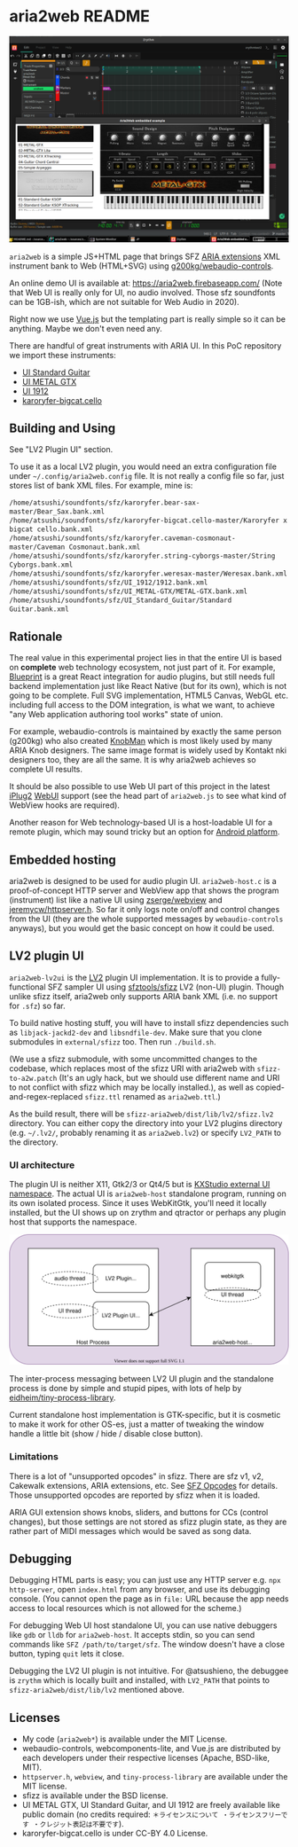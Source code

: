 # aria2web README

![aria2web LV2 UI in action](aria2web-lv2ui-in-action.png)

`aria2web` is a simple JS+HTML page that brings SFZ [ARIA extensions](https://sfzformat.com/extensions/aria/xml_instrument_bank) XML instrument bank to Web (HTML+SVG) using [g200kg/webaudio-controls](https://github.com/g200kg/webaudio-controls/).

An online demo UI is available at: https://aria2web.firebaseapp.com/ (Note that Web UI is really only for UI, no audio involved. Those sfz soundfonts can be 1GB-ish, which are not suitable for Web Audio in 2020).

Right now we use [Vue.js](https://vuejs.org/) but the templating part is really simple so it can be anything. Maybe we don't even need any.

There are handful of great instruments with ARIA UI. In this PoC repository we import these instruments:

- [UI Standard Guitar](https://unreal-instruments.wixsite.com/unreal-instruments/standard-guitar)
- [UI METAL GTX](https://unreal-instruments.wixsite.com/unreal-instruments/metal-gtx)
- [UI 1912](https://unreal-instruments.wixsite.com/unreal-instruments/1912)
- [karoryfer-bigcat.cello](https://github.com/sfzinstruments/karoryfer-bigcat.cello)

## Building and Using

See "LV2 Plugin UI" section.

To use it as a local LV2 plugin, you would need an extra configuration file under `~/.config/aria2web.config` file. It is not really a config file so far, just stores list of bank XML files. For example, mine is:

```
/home/atsushi/soundfonts/sfz/karoryfer.bear-sax-master/Bear_Sax.bank.xml
/home/atsushi/soundfonts/sfz/karoryfer-bigcat.cello-master/Karoryfer x bigcat cello.bank.xml
/home/atsushi/soundfonts/sfz/karoryfer.caveman-cosmonaut-master/Caveman Cosmonaut.bank.xml
/home/atsushi/soundfonts/sfz/karoryfer.string-cyborgs-master/String Cyborgs.bank.xml
/home/atsushi/soundfonts/sfz/karoryfer.weresax-master/Weresax.bank.xml
/home/atsushi/soundfonts/sfz/UI_1912/1912.bank.xml
/home/atsushi/soundfonts/sfz/UI_METAL-GTX/METAL-GTX.bank.xml
/home/atsushi/soundfonts/sfz/UI_Standard_Guitar/Standard Guitar.bank.xml
```

## Rationale

The real value in this experimental project lies in that the entire UI is based on **complete** web technology ecosystem, not just part of it. For example, [Blueprint](https://github.com/nick-thompson/blueprint) is a great React integration for audio plugins, but still needs full backend implementation just like React Native (but for its own), which is not going to be complete. Full SVG implementation, HTML5 Canvas, WebGL etc. including full access to the DOM integration, is what we want, to achieve "any Web application authoring tool works" state of union.

For example, webaudio-controls is maintained by exactly the same person (g200kg) who also created [KnobMan](https://www.kvraudio.com/product/knobman-by-g200kg) which is most likely used by many ARIA Knob designers. The same image format is widely used by Kontakt nki designers too, they are all the same. It is why aria2web achieves so complete UI results.

It should be also possible to use Web UI part of this project in the latest [iPlug2](https://github.com/iPlug2/iPlug2) [WebUI](https://github.com/iPlug2/iPlug2/tree/master/Examples/IPlugWebUI) support (see the head part of `aria2web.js` to see what kind of WebView hooks are required).

Another reason for Web technology-based UI is a host-loadable UI for a remote plugin, which may sound tricky but an option for [Android platform](https://github.com/atsushieno/android-audio-plugin-framework/issues/34).

## Embedded hosting

aria2web is designed to be used for audio plugin UI. `aria2web-host.c` is a proof-of-concept HTTP server and WebView app that shows the program (instrument) list like a native UI using [zserge/webview](https://github.com/zserge/webview) and [jeremycw/httpserver.h](https://github.com/jeremycw/httpserver.h). So far it only logs note on/off and control changes from the UI (they are the whole supported messages by `webaudio-controls` anyways), but you would get the basic concept on how it could be used.

## LV2 plugin UI

`aria2web-lv2ui` is the [LV2](https://lv2plug.in/) plugin UI implementation. It is to provide a fully-functional SFZ sampler UI using [sfztools/sfizz](https://github.com/sfztools/sfizz/) LV2 (non-UI) plugin. Though unlike sfizz itself, aria2web only supports ARIA bank XML (i.e. no support for `.sfz`) so far.

To build native hosting stuff, you will have to install sfizz dependencies such as `libjack-jackd2-dev` and `libsndfile-dev`. Make sure that you clone submodules in `external/sfizz` too. Then run `./build.sh`.

(We use a sfizz submodule, with some uncommitted changes to the codebase, which replaces most of the sfizz URI with aria2web with `sfizz-to-a2w.patch` (It's an ugly hack, but we should use different name and URI to not conflict with sfizz which may be locally installed.), as well as copied-and-regex-replaced `sfizz.ttl` renamed as `aria2web.ttl`.)

As the build result, there will be `sfizz-aria2web/dist/lib/lv2/sfizz.lv2` directory. You can either copy the directory into your LV2 plugins directory (e.g. `~/.lv2/`, probably renaming it as `aria2web.lv2`) or specify `LV2_PATH` to the directory.

### UI architecture

The plugin UI is neither X11, Gtk2/3 or Qt4/5 but is [KXStudio external UI namespace](https://kx.studio/ns/lv2ext/external-ui). The actual UI is `aria2web-host` standalone program, running on its own isolated process. Since it uses WebKitGtk, you'll need it locally installed, but the UI shows up on zrythm and qtractor or perhaps any plugin host that supports the namespace.

![aria2web interprocess UI](aria2web-ipc.drawio.svg)

The inter-process messaging between LV2 UI plugin and the standalone process is done by simple and stupid pipes, with lots of help by [eidheim/tiny-process-library](https://gitlab.com/eidheim/tiny-process-library/).

Current standalone host implementation is GTK-specific, but it is cosmetic to make it work for other OS-es, just a matter of tweaking the window handle a little bit (show / hide / disable close button).

### Limitations

There is a lot of "unsupported opcodes" in sfizz. There are sfz v1, v2, Cakewalk extensions, ARIA extensions, etc. See [SFZ Opcodes](https://sfzformat.com/misc/all_opcodes) for details. Those unsupported opcodes are reported by sfizz when it is loaded.

ARIA GUI extension shows knobs, sliders, and buttons for CCs (control changes), but those settings are not stored as sfizz plugin state, as they are rather part of MIDI messages which would be saved as song data.

## Debugging

Debugging HTML parts is easy; you can just use any HTTP server e.g. `npx http-server`, open `index.html` from any browser, and use its debugging console. (You cannot open the page as in `file:` URL because the app needs access to local resources which is not allowed for the scheme.)

For debugging Web UI host standalone UI, you can use native debuggers like `gdb` or `lldb` for `aria2web-host`. It accepts stdin, so you can send commands like `SFZ /path/to/target/sfz`. The window doesn't have a close button, typing `quit` lets it close.

Debugging the LV2 UI plugin is not intuitive. For @atsushieno, the debuggee is `zrythm` which is locally built and installed, with `LV2_PATH` that points to `sfizz-aria2web/dist/lib/lv2` mentioned above.


## Licenses

- My code (`aria2web*`) is available under the MIT License.
- webaudio-controls, webcomponents-lite, and Vue.js are distributed by each developers under their respective licenses (Apache, BSD-like, MIT).
- `httpserver.h`, `webview`, and `tiny-process-library` are available under the MIT license.
- sfizz is available under the BSD license.
- UI METAL GTX, UI Standard Guitar, and UI 1912 are freely available like public domain (no credits required: `＊ライセンスについて ・ライセンスフリーです ・クレジット表記は不要です`).
- karoryfer-bigcat.cello is under CC-BY 4.0 License.
